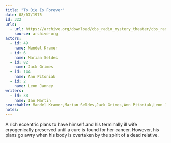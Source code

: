 ```yaml
---
title: "To Die Is Forever"
date: 08/07/1975
id: 322
urls: 
  - url: https://archive.org/download/cbs_radio_mystery_theater/cbs_radio_mystery_theater-0301-0350.zip/cbs_radio_mystery_theater-0301-0350%2Fcbsrmt_0322_to_die_is_forever.mp3
    source: archive-org
actors:  
  - id: 49
    name: Mandel Kramer  
  - id: 6
    name: Marian Seldes  
  - id: 82
    name: Jack Grimes  
  - id: 144
    name: Ann Pitoniak  
  - id: 2
    name: Leon Janney
writers:  
  - id: 38
    name: Ian Martin
searchable: Mandel Kramer,Marian Seldes,Jack Grimes,Ann Pitoniak,Leon Janney Ian Martin
notes:  
---
```

A rich eccentric plans to have himself and his terminally ill wife cryogenically preserved until a cure is found for her cancer. However, his plans go awry when his body is overtaken by the spirit of a dead relative.
